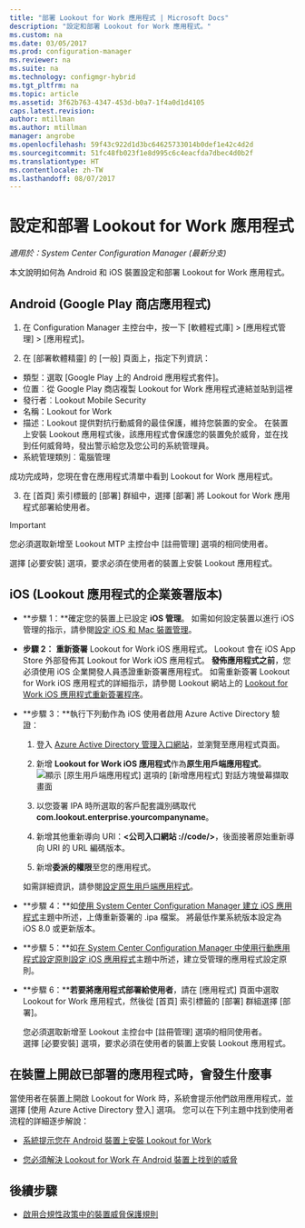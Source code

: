 ```yaml
---
title: "部署 Lookout for Work 應用程式 | Microsoft Docs"
description: "設定和部署 Lookout for Work 應用程式。"
ms.custom: na
ms.date: 03/05/2017
ms.prod: configuration-manager
ms.reviewer: na
ms.suite: na
ms.technology: configmgr-hybrid
ms.tgt_pltfrm: na
ms.topic: article
ms.assetid: 3f62b763-4347-453d-b0a7-1f4a0d1d4105
caps.latest.revision: 
author: mtillman
ms.author: mtillman
manager: angrobe
ms.openlocfilehash: 59f43c922d1d3bc64625733014b0def1e42c4d2d
ms.sourcegitcommit: 51fc48fb023f1e8d995c6c4eacfda7dbec4d0b2f
ms.translationtype: HT
ms.contentlocale: zh-TW
ms.lasthandoff: 08/07/2017
---
```

# <a name="configure-and-deploy-lookout-for-work-apps"></a>設定和部署 Lookout for Work 應用程式

*適用於：System Center Configuration Manager (最新分支)*

本文說明如何為 Android 和 iOS 裝置設定和部署 Lookout for Work 應用程式。

## <a name="android-google-play-store-app"></a>Android (Google Play 商店應用程式)
1.  在 Configuration Manager 主控台中，按一下 [軟體程式庫] > [應用程式管理] > [應用程式]。

2.  在 [部署軟體精靈] 的 [一般]  頁面上，指定下列資訊：
  * 類型：選取 [Google Play 上的 Android 應用程式套件]。
  * 位置︰從 Google Play 商店複製 Lookout for Work 應用程式連結並貼到這裡
  * 發行者︰Lookout Mobile Security
  * 名稱：Lookout for Work
  * 描述：Lookout 提供對抗行動威脅的最佳保護，維持您裝置的安全。 在裝置上安裝 Lookout 應用程式後，該應用程式會保護您的裝置免於威脅，並在找到任何威脅時，發出警示給您及您公司的系統管理員。
  * 系統管理類別︰電腦管理

  成功完成時，您現在會在應用程式清單中看到 Lookout for Work 應用程式。

3.  在 [首頁] 索引標籤的 [部署] 群組中，選擇 [部署] 將 Lookout for Work 應用程式部署給使用者。
>[!IMPORTANT]
>您必須選取新增至 Lookout MTP 主控台中 [註冊管理] 選項的相同使用者。

  選擇 [必要安裝] 選項，要求必須在使用者的裝置上安裝 Lookout 應用程式。

## <a name="ios-enterprise-signed-version-of-lookout-app"></a>iOS (Lookout 應用程式的企業簽署版本)

* **步驟 1：**確定您的裝置上已設定 **iOS 管理**。 如需如何設定裝置以進行 iOS 管理的指示，請參閱[設定 iOS 和 Mac 裝置管理]()。

* **步驟 2：** **重新簽署** Lookout for Work iOS 應用程式。 Lookout 會在 iOS App Store 外部發佈其 Lookout for Work iOS 應用程式。 **發佈應用程式之前**，您必須使用 iOS 企業開發人員憑證重新簽署應用程式。 如需重新簽署 Lookout for Work iOS 應用程式的詳細指示，請參閱 Lookout 網站上的 [Lookout for Work iOS 應用程式重新簽署程序](https://personal.support.lookout.com/hc/en-us/articles/114094038714)。


* **步驟 3：**執行下列動作為 iOS 使用者啟用 Azure Active Directory 驗證：
  1.  登入 [Azure Active Directory 管理入口網站](https://manage.windowsazure.com)，並瀏覽至應用程式頁面。
  2.  新增 **Lookout for Work iOS 應用程式**作為**原生用戶端應用程式**。
  ![顯示 [原生用戶端應用程式] 選項的 [新增應用程式] 對話方塊螢幕擷取畫面](media/aad-add-app.png)

  3. 以您簽署 IPA 時所選取的客戶配套識別碼取代 **com.lookout.enterprise.yourcompanyname**。
  4.  新增其他重新導向 URI：**&lt;公司入口網站 ://code/>**，後面接著原始重新導向 URI 的 URL 編碼版本。
  5.  新增**委派的權限**至您的應用程式。

  如需詳細資訊，請參閱[設定原生用戶端應用程式](https://azure.microsoft.com/en-us/documentation/articles/app-service-mobile-how-to-configure-active-directory-authentication/#optional-configure-a-native-client-application)。


* **步驟 4：**如[使用 System Center Configuration Manager 建立 iOS 應用程式](https://docs.microsoft.com/en-us/sccm/apps/get-started/creating-ios-applications)主題中所述，上傳重新簽署的 .ipa 檔案。 將最低作業系統版本設定為 iOS 8.0 或更新版本。


* **步驟 5：**如[在 System Center Configuration Manager 中使用行動應用程式設定原則設定 iOS 應用程式](https://docs.microsoft.com/en-us/sccm/apps/deploy-use/configure-ios-apps-with-app-configuration-policies)主題中所述，建立受管理的應用程式設定原則。


* **步驟 6：****若要將應用程式部署給使用者**，請在 [應用程式] 頁面中選取 Lookout for Work 應用程式，然後從 [首頁] 索引標籤的 [部署] 群組選擇 [部署]。

  您必須選取新增至 Lookout 主控台中 [註冊管理] 選項的相同使用者。  
選擇 [必要安裝] 選項，要求必須在使用者的裝置上安裝 Lookout 應用程式。

## <a name="what-happens-when-the-deployed-app-is-opened-on-the-device"></a>在裝置上開啟已部署的應用程式時，會發生什麼事




當使用者在裝置上開啟 Lookout for Work 時，系統會提示他們啟用應用程式，並選擇 [使用 Azure Active Directory 登入] 選項。 您可以在下列主題中找到使用者流程的詳細逐步解說：

* [系統提示您在 Android 裝置上安裝 Lookout for Work](http://docs.microsoft.com/intune/enduser/you-are-prompted-to-install-lookout-for-work-android)

* [您必須解決 Lookout for Work 在 Android 裝置上找到的威脅](http://docs.microsoft.com/intune/enduser/you-need-to-resolve-a-threat-found-by-lookout-for-work-android)

## <a name="next-steps"></a>後續步驟
* [啟用合規性政策中的裝置威脅保護規則](enable-device-threat-protection-rule-compliance-policy.md)
